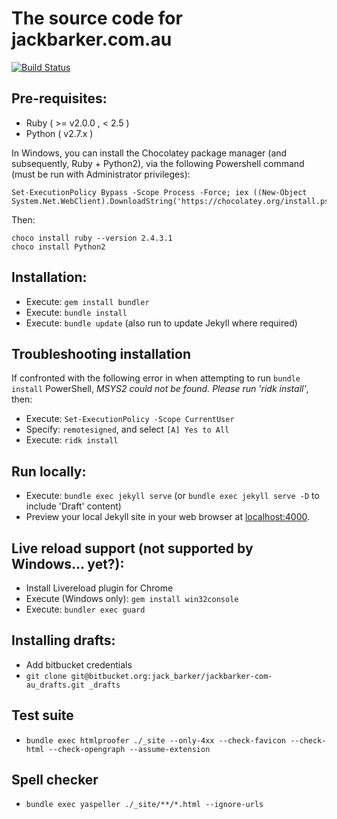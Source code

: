 # The source code for jackbarker.com.au
[![Build Status](https://travis-ci.org/jibbius/jackbarker-com-au.svg?branch=gh-pages)](https://travis-ci.org/jibbius/jackbarker-com-au)

## Pre-requisites:

- Ruby ( >= v2.0.0 , < 2.5 )
- Python ( v2.7.x )

In Windows, you can install the Chocolatey package manager (and subsequently, Ruby + Python2), via the following Powershell command (must be run with Administrator privileges):

    Set-ExecutionPolicy Bypass -Scope Process -Force; iex ((New-Object System.Net.WebClient).DownloadString('https://chocolatey.org/install.ps1'))

Then:

    choco install ruby --version 2.4.3.1
    choco install Python2

## Installation:

- Execute: `gem install bundler`
- Execute: `bundle install`
- Execute: `bundle update` (also run to update Jekyll where required)

## Troubleshooting installation
If confronted with the following error in when attempting to run `bundle install` PowerShell, *MSYS2 could not be found. Please run 'ridk install'*, then:
- Execute: `Set-ExecutionPolicy -Scope CurrentUser`
- Specify: `remotesigned`, and select `[A] Yes to All`
- Execute: `ridk install`

## Run locally:

- Execute: `bundle exec jekyll serve` (or `bundle exec jekyll serve -D` to include 'Draft' content)
- Preview your local Jekyll site in your web browser at [localhost:4000](http://localhost:4000).


## Live reload support (not supported by Windows... yet?):

- Install Livereload plugin for Chrome
- Execute (Windows only): `gem install win32console`
- Execute: `bundler exec guard`


## Installing drafts:

- Add bitbucket credentials
- `git clone git@bitbucket.org:jack_barker/jackbarker-com-au_drafts.git _drafts`

## Test suite

- `bundle exec htmlproofer ./_site --only-4xx --check-favicon --check-html --check-opengraph --assume-extension`

## Spell checker

- `bundle exec yaspeller ./_site/**/*.html --ignore-urls`